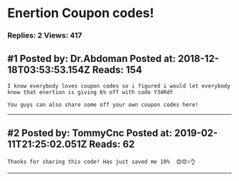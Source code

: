 # Enertion Coupon codes!

### Replies: 2 Views: 417

## \#1 Posted by: Dr.Abdoman Posted at: 2018-12-18T03:53:53.154Z Reads: 154

```
I know everybody loves coupon codes so i figured i would let everybody know that enertion is giving 6% off with code Y34Rdf

You guys can also share some off your own coupon codes here!
```

---
## \#2 Posted by: TommyCnc Posted at: 2019-02-11T21:25:02.051Z Reads: 62

```
Thanks for sharing this code! Has just saved me 10%  😍😍✌️👌
```

---
